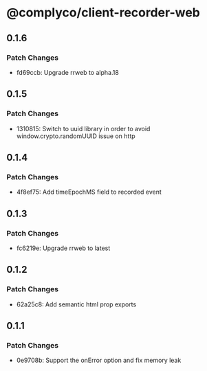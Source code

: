 # @complyco/client-recorder-web

## 0.1.6

### Patch Changes

- fd69ccb: Upgrade rrweb to alpha.18

## 0.1.5

### Patch Changes

- 1310815: Switch to uuid library in order to avoid window.crypto.randomUUID issue on http

## 0.1.4

### Patch Changes

- 4f8ef75: Add timeEpochMS field to recorded event

## 0.1.3

### Patch Changes

- fc6219e: Upgrade rrweb to latest

## 0.1.2

### Patch Changes

- 62a25c8: Add semantic html prop exports

## 0.1.1

### Patch Changes

- 0e9708b: Support the onError option and fix memory leak
